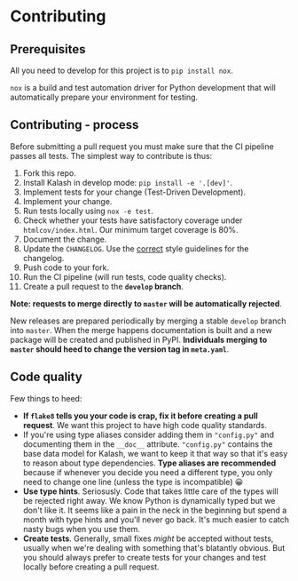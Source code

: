 # Contributing

## Prerequisites

All you need to develop for this project is to `pip install nox`.

`nox` is a build and test automation driver for Python development that will automatically prepare your environment for testing.

## Contributing - process

Before submitting a pull request you must make sure that the CI pipeline passes all tests. The simplest way to contribute is thus:

1. Fork this repo.
2. Install Kalash in develop mode: `pip install -e '.[dev]'`.
3. Implement tests for your change (Test-Driven Development).
4. Implement your change.
5. Run tests locally using `nox -e test`.
6. Check whether your tests have satisfactory coverage under `htmlcov/index.html`. Our minimum target coverage is 80%.
7. Document the change.
8. Update the `CHANGELOG`. Use the [correct](https://keepachangelog.com/en/1.0.0/) style guidelines for the changelog.
9. Push code to your fork.
10. Run the CI pipeline (will run tests, code quality checks).
11. Create a pull request to the **`develop` branch**.

**Note: requests to merge directly to `master` will be automatically rejected**.

New releases are prepared periodically by merging a stable `develop` branch into `master`. When the merge happens documentation is built and a new package will be created and published in PyPI. **Individuals merging to `master` should heed to change the version tag in `meta.yaml`**.

## Code quality

Few things to heed:

* **If `flake8` tells you your code is crap, fix it before creating a pull request**. We want this project to have high code quality standards.
* If you're using type aliases consider adding them in `"config.py"` and documenting them in the `__doc__` attribute. `"config.py"` contains the base data model for Kalash, we want to keep it that way so that it's easy to reason about type dependencies. **Type aliases are recommended** because if whenever you decide you need a different type, you only need to change one line (unless the type is incompatible) 😀
* **Use type hints**. Seriosusly. Code that takes little care of the types will be rejected right away. We know Python is dynamically typed but we don't like it. It seems like a pain in the neck in the beginning but spend a month with type hints and you'll never go back. It's much easier to catch nasty bugs when you use them.
* **Create tests**. Generally, small fixes *might* be accepted without tests, usually when we're dealing with something that's blatantly obvious. But you should always prefer to create tests for your changes and test locally before creating a pull request.
